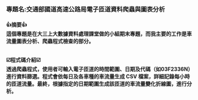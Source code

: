 <h3>專題名:交通部國道高速公路局電子匝道資料爬蟲與圖表分析</h3>
<h4>
  👍摘要👍<br>
  這個專題是在大三上大數據資料處理課堂做的小組期末專題，而我主要的工作是車流量圖表分析、爬蟲程式檢查的部分。<br><br>

  ☑️程式碼介紹☑️<br>
  透過爬蟲程式，使用者可輸入電子匝道的時間範圍、日期及代碼（如03F2336N）進行資料篩選。程式會依每日及各車種的車流量生成 CSV 檔案，詳細記錄每小時的匝道流量。最終，根據指定的日期範圍生成該匝道的車流量變化折線圖，進行分析。
</h4>
